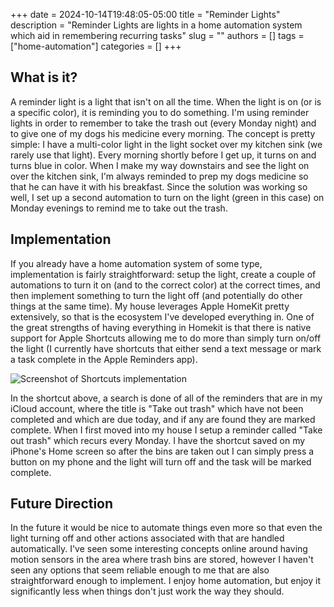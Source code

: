+++ 
date = 2024-10-14T19:48:05-05:00
title = "Reminder Lights"
description = "Reminder Lights are lights in a home automation system which aid in remembering recurring tasks"
slug = ""
authors = []
tags = ["home-automation"]
categories = []
+++

## What is it?

A reminder light is a light that isn't on all the time. When the light is on (or is a specific color), it is reminding you to do something. I'm using reminder lights in order to remember to take the trash out (every Monday night) and to give one of my dogs his medicine every morning. The concept is pretty simple: I have a multi-color light in the light socket over my kitchen sink (we rarely use that light). Every morning shortly before I get up, it turns on and turns blue in color. When I make my way downstairs and see the light on over the kitchen sink, I'm always reminded to prep my dogs medicine so that he can have it with his breakfast. Since the solution was working so well, I set up a second automation to turn on the light (green in this case) on Monday evenings to remind me to take out the trash.

## Implementation

If you already have a home automation system of some type, implementation is fairly straightforward: setup the light, create a couple of automations to turn it on (and to the correct color) at the correct times, and then implement something to turn the light off (and potentially do other things at the same time). My house leverages Apple HomeKit pretty extensively, so that is the ecosystem I've developed everything in. One of the great strengths of having everything in Homekit is that there is native support for Apple Shortcuts allowing me to do more than simply turn on/off the light (I currently have shortcuts that either send a text message or mark a task complete in the Apple Reminders app).

![Screenshot of Shortcuts implementation](/images/garbage-out.jpeg)

In the shortcut above, a search is done of all of the reminders that are in my iCloud account, where the title is "Take out trash" which have not been completed and which are due today, and if any are found they are marked complete. When I first moved into my house I setup a reminder called "Take out trash" which recurs every Monday. I have the shortcut saved on my iPhone's Home screen so after the bins are taken out I can simply press a button on my phone and the light will turn off and the task will be marked complete.

## Future Direction

In the future it would be nice to automate things even more so that even the light turning off and other actions associated with that are handled automatically. I've seen some interesting concepts online around having motion sensors in the area where trash bins are stored, however I haven't seen any options that seem reliable enough to me that are also straightforward enough to implement. I enjoy home automation, but enjoy it significantly less when things don't just work the way they should.


